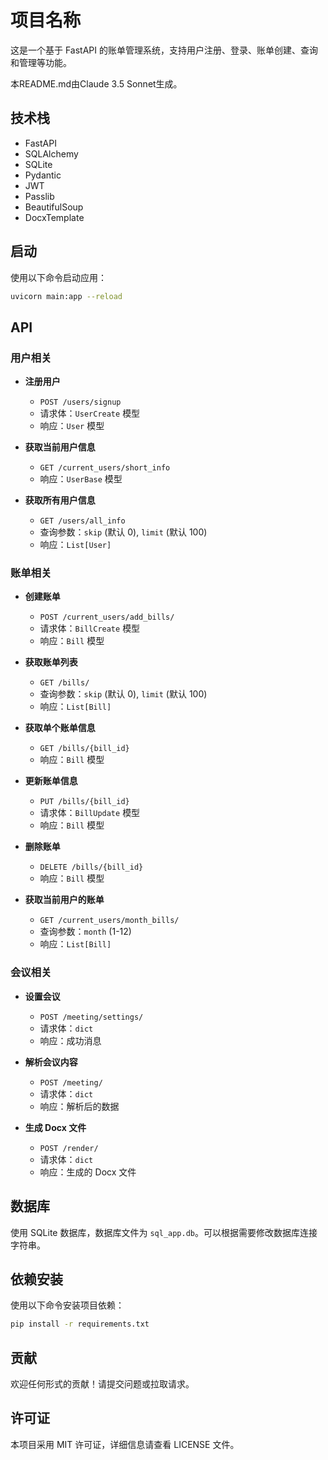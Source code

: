 # 项目名称

这是一个基于 FastAPI 的账单管理系统，支持用户注册、登录、账单创建、查询和管理等功能。

本README.md由Claude 3.5 Sonnet生成。

## 技术栈

- FastAPI
- SQLAlchemy
- SQLite
- Pydantic
- JWT
- Passlib
- BeautifulSoup
- DocxTemplate

## 启动

使用以下命令启动应用：

```bash
uvicorn main:app --reload
```

## API

### 用户相关

- **注册用户**
  - `POST /users/signup`
  - 请求体：`UserCreate` 模型
  - 响应：`User` 模型

- **获取当前用户信息**
  - `GET /current_users/short_info`
  - 响应：`UserBase` 模型

- **获取所有用户信息**
  - `GET /users/all_info`
  - 查询参数：`skip` (默认 0), `limit` (默认 100)
  - 响应：`List[User]`

### 账单相关

- **创建账单**
  - `POST /current_users/add_bills/`
  - 请求体：`BillCreate` 模型
  - 响应：`Bill` 模型

- **获取账单列表**
  - `GET /bills/`
  - 查询参数：`skip` (默认 0), `limit` (默认 100)
  - 响应：`List[Bill]`

- **获取单个账单信息**
  - `GET /bills/{bill_id}`
  - 响应：`Bill` 模型

- **更新账单信息**
  - `PUT /bills/{bill_id}`
  - 请求体：`BillUpdate` 模型
  - 响应：`Bill` 模型

- **删除账单**
  - `DELETE /bills/{bill_id}`
  - 响应：`Bill` 模型

- **获取当前用户的账单**
  - `GET /current_users/month_bills/`
  - 查询参数：`month` (1-12)
  - 响应：`List[Bill]`

### 会议相关

- **设置会议**
  - `POST /meeting/settings/`
  - 请求体：`dict`
  - 响应：成功消息

- **解析会议内容**
  - `POST /meeting/`
  - 请求体：`dict`
  - 响应：解析后的数据

- **生成 Docx 文件**
  - `POST /render/`
  - 请求体：`dict`
  - 响应：生成的 Docx 文件

## 数据库

使用 SQLite 数据库，数据库文件为 `sql_app.db`。可以根据需要修改数据库连接字符串。

## 依赖安装

使用以下命令安装项目依赖：

```bash
pip install -r requirements.txt
```


## 贡献

欢迎任何形式的贡献！请提交问题或拉取请求。

## 许可证

本项目采用 MIT 许可证，详细信息请查看 LICENSE 文件。